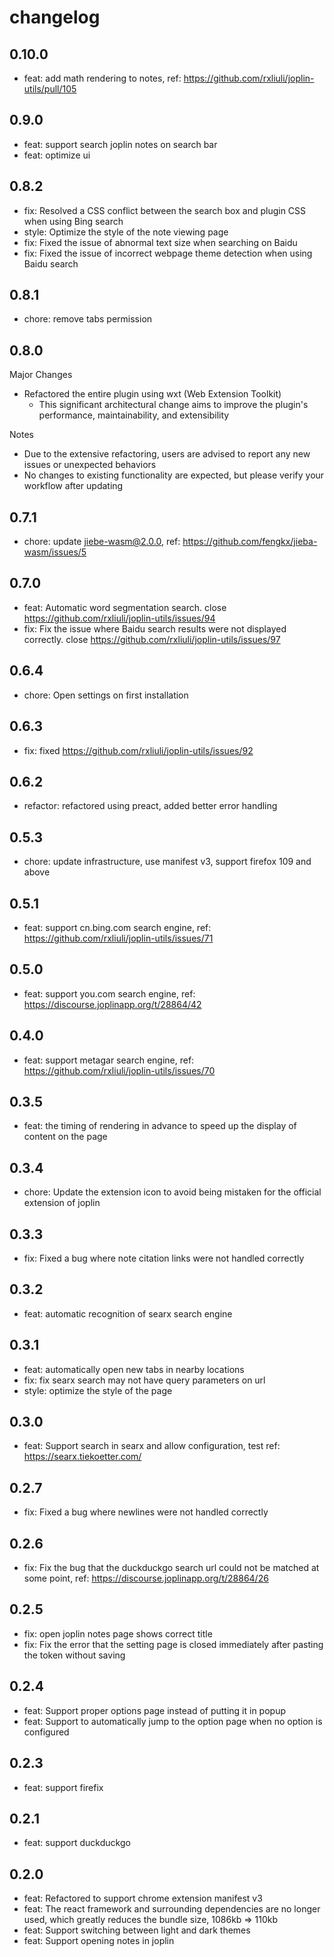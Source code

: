 # changelog

## 0.10.0

- feat: add math rendering to notes, ref: <https://github.com/rxliuli/joplin-utils/pull/105>

## 0.9.0

- feat: support search joplin notes on search bar
- feat: optimize ui

## 0.8.2

- fix: Resolved a CSS conflict between the search box and plugin CSS when using Bing search
- style: Optimize the style of the note viewing page
- fix: Fixed the issue of abnormal text size when searching on Baidu
- fix: Fixed the issue of incorrect webpage theme detection when using Baidu search

## 0.8.1

- chore: remove tabs permission

## 0.8.0

Major Changes

- Refactored the entire plugin using wxt (Web Extension Toolkit)
  - This significant architectural change aims to improve the plugin's performance, maintainability, and extensibility

Notes

- Due to the extensive refactoring, users are advised to report any new issues or unexpected behaviors
- No changes to existing functionality are expected, but please verify your workflow after updating

## 0.7.1

- chore: update jiebe-wasm@2.0.0, ref: <https://github.com/fengkx/jieba-wasm/issues/5>

## 0.7.0

- feat: Automatic word segmentation search. close <https://github.com/rxliuli/joplin-utils/issues/94>
- fix: Fix the issue where Baidu search results were not displayed correctly. close <https://github.com/rxliuli/joplin-utils/issues/97>

## 0.6.4

- chore: Open settings on first installation

## 0.6.3

- fix: fixed <https://github.com/rxliuli/joplin-utils/issues/92>

## 0.6.2

- refactor: refactored using preact, added better error handling

## 0.5.3

- chore: update infrastructure, use manifest v3, support firefox 109 and above

## 0.5.1

- feat: support cn.bing.com search engine, ref: <https://github.com/rxliuli/joplin-utils/issues/71>

## 0.5.0

- feat: support you.com search engine, ref: <https://discourse.joplinapp.org/t/28864/42>

## 0.4.0

- feat: support metagar search engine, ref: <https://github.com/rxliuli/joplin-utils/issues/70>

## 0.3.5

- feat: the timing of rendering in advance to speed up the display of content on the page

## 0.3.4

- chore: Update the extension icon to avoid being mistaken for the official extension of joplin

## 0.3.3

- fix: Fixed a bug where note citation links were not handled correctly

## 0.3.2

- feat: automatic recognition of searx search engine

## 0.3.1

- feat: automatically open new tabs in nearby locations
- fix: fix searx search may not have query parameters on url
- style: optimize the style of the page

## 0.3.0

- feat: Support search in searx and allow configuration, test ref: https://searx.tiekoetter.com/

## 0.2.7

- fix: Fixed a bug where newlines were not handled correctly

## 0.2.6

- fix: Fix the bug that the duckduckgo search url could not be matched at some point, ref: https://discourse.joplinapp.org/t/28864/26

## 0.2.5

- fix: open joplin notes page shows correct title
- fix: Fix the error that the setting page is closed immediately after pasting the token without saving

## 0.2.4

- feat: Support proper options page instead of putting it in popup
- feat: Support to automatically jump to the option page when no option is configured

## 0.2.3

- feat: support firefix

## 0.2.1

- feat: support duckduckgo

## 0.2.0

- feat: Refactored to support chrome extension manifest v3
- feat: The react framework and surrounding dependencies are no longer used, which greatly reduces the bundle size, 1086kb => 110kb
- feat: Support switching between light and dark themes
- feat: Support opening notes in joplin
